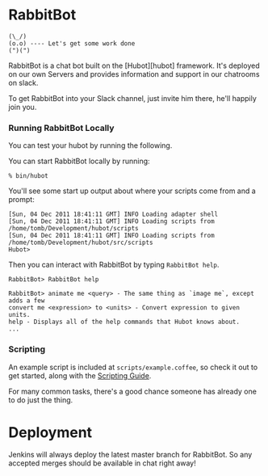 # RabbitBot

    (\_/) 
    (o.o) ---- Let's get some work done
    (")(")
    
RabbitBot is a chat bot built on the [Hubot][hubot] framework. It's deployed on our own Servers and provides information and support in our chatrooms on slack.

To get RabbitBot into your Slack channel, just invite him there, he'll happily join you.

### Running RabbitBot Locally

You can test your hubot by running the following.

You can start RabbitBot locally by running:

    % bin/hubot

You'll see some start up output about where your scripts come from and a
prompt:

    [Sun, 04 Dec 2011 18:41:11 GMT] INFO Loading adapter shell
    [Sun, 04 Dec 2011 18:41:11 GMT] INFO Loading scripts from /home/tomb/Development/hubot/scripts
    [Sun, 04 Dec 2011 18:41:11 GMT] INFO Loading scripts from /home/tomb/Development/hubot/src/scripts
    Hubot>

Then you can interact with RabbitBot by typing `RabbitBot help`.

    RabbitBot> RabbitBot help

    RabbitBot> animate me <query> - The same thing as `image me`, except adds a few
    convert me <expression> to <units> - Convert expression to given units.
    help - Displays all of the help commands that Hubot knows about.
    ...


### Scripting

An example script is included at `scripts/example.coffee`, so check it out to
get started, along with the [Scripting Guide](https://github.com/github/hubot/blob/master/docs/scripting.md).

For many common tasks, there's a good chance someone has already one to do just
the thing.


# Deployment

Jenkins will always deploy the latest master branch for RabbitBot. So any accepted merges should be available in chat right away!
